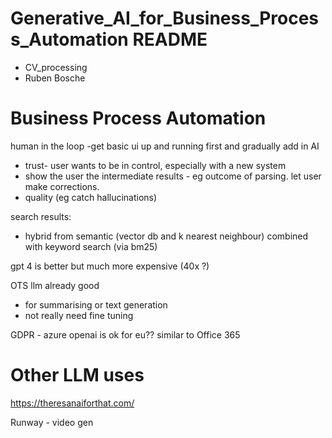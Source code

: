 # Generative_AI_for_Business_Process_Automation README

- CV_processing
- Ruben Bosche 

# Business Process Automation

human in the loop
-get basic ui up and running first and gradually add in AI
  - trust- user wants to be in control, especially with a new system
  - show the user the intermediate results - eg outcome of parsing. let user make corrections.
- quality (eg catch hallucinations)

search results:
- hybrid from semantic (vector db and k nearest neighbour) combined with keyword search (via bm25)

gpt 4 is better but much more expensive (40x ?)

OTS llm already good
  - for summarising or text generation
  - not really need fine tuning

GDPR - azure openai is ok for eu?? similar to Office 365

# Other LLM uses

https://theresanaiforthat.com/

Runway - video gen
